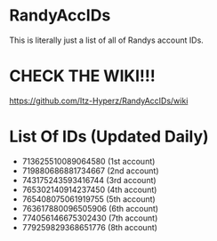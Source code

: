 # RandyAccIDs
This is literally just a list of all of Randys account IDs.

# CHECK THE WIKI!!!
https://github.com/Itz-Hyperz/RandyAccIDs/wiki

# List Of IDs (Updated Daily)
- 713625510089064580 (1st account)
- 719880686881734667 (2nd account)
- 743175243593416744 (3rd account)
- 765302140914237450 (4th account)
- 765408075061919755 (5th account)
- 763617880096505906 (6th account)
- 774056146675302430 (7th account)
- 779259829368651776 (8th account)
